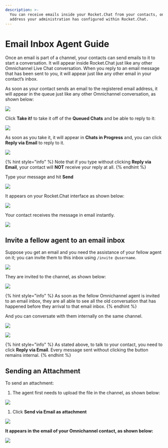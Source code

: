 ```yaml
---
description: >-
  You can receive emails inside your Rocket.Chat from your contacts, on an email
  address your administration has configured within Rocket.Chat.
---
```


# Email Inbox Agent Guide

Once an email is part of a channel, your contacts can send emails to it to start a conversation. It will appear inside Rocket.Chat just like any other Omnichannel Live Chat conversation. When you reply to an email message that has been sent to you, it will appear just like any other email in your contact’s inbox.

As soon as your contact sends an email to the registered email address, it will appear in the queue just like any other Omnichannel conversation, as shown below:

![](<../../../../.gitbook/assets/image (217).png>)

Click **Take it!** to take it off of the **Queued Chats** and be able to reply to it:

![](<../../../../.gitbook/assets/image (218).png>)

As soon as you take it, it will appear in **Chats in Progress** and, you can click **Reply via Email** to reply to it.

![](<../../../../.gitbook/assets/image (219).png>)

{% hint style="info" %}
Note that if you type without clicking **Reply via Email**, your contact will **NOT** receive your reply at all.
{% endhint %}

Type your message and hit **Send**

![](<../../../../.gitbook/assets/image (220).png>)

It appears on your Rocket.Chat interface as shown below:

![](<../../../../.gitbook/assets/image (221).png>)

Your contact receives the message in email instantly.

![](<../../../../.gitbook/assets/image (222).png>)

## Invite a fellow agent to an email inbox

Suppose you get an email and you need the assistance of your fellow agent on it; you can invite them to this inbox using `/invite @username`.

![](<../../../../.gitbook/assets/image (235).png>)

They are invited to the channel, as shown below:

![](<../../../../.gitbook/assets/image (237).png>)

{% hint style="info" %}
As soon as the fellow Omnichannel agent is invited to an email inbox, they are all able to see all the old conversation that has happened before they arrival to that email inbox.
{% endhint %}

And you can conversate with them internally on the same channel.

![](<../../../../.gitbook/assets/image (239).png>)

![](<../../../../.gitbook/assets/image (241).png>)

{% hint style="info" %}
As stated above, to talk to your contact, you need to click **Reply via Email**. Every message sent without clicking the button remains internal.
{% endhint %}

## Sending an Attachment

To send an attachment:

1. The agent first needs to upload the file in the channel, as shown below:

![](<../../../../.gitbook/assets/image (242).png>)

1. Click **Send via Email as attachment**

![](<../../../../.gitbook/assets/image (243).png>)

**It appears in the email of your Omnichannel contact, as shown below:**

![](<../../../../.gitbook/assets/image (244).png>)
